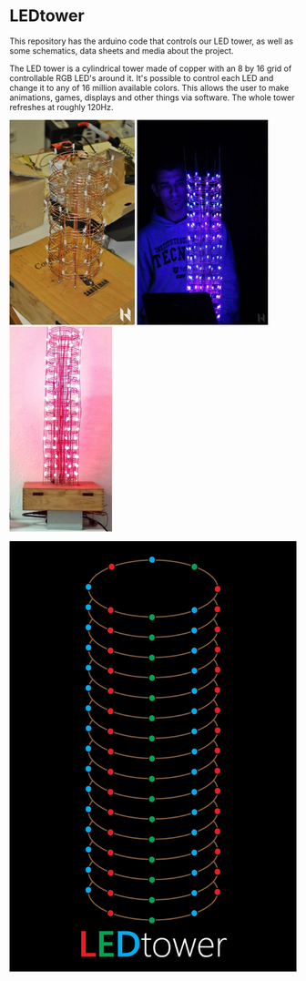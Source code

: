 # LEDtower
This repository has the arduino code that controls our LED tower, as well as some schematics, data sheets and media about the project.

The LED tower is a cylindrical tower made of copper with an 8 by 16 grid of controllable RGB LED's around it.
It's possible to control each LED and change it to any of 16 million available colors. This allows the user to make animations, games, displays and other things via software. The whole tower refreshes at roughly 120Hz.



 
<a href="url"><img src="https://raw.githubusercontent.com/HackerSchool-IST/LEDtower/master/media/Tower_construction.jpg" height="360" width="220" ></a>
<a href="url"><img src="https://raw.githubusercontent.com/HackerSchool-IST/LEDtower/master/media/Tower2.jpg" height="360" width="230"  ></a>
<a href="url"><img src="https://raw.githubusercontent.com/HackerSchool-IST/LEDtower/master/media/Tower.Red.png" height="360" width="180" ></a>

<a href="url"><img src="https://raw.githubusercontent.com/HackerSchool-IST/LEDtower/master/media/Logo.png" ></a>


